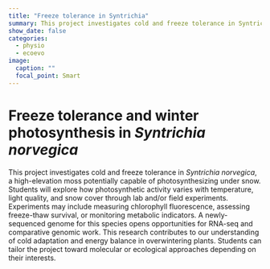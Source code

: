 ```yaml
---
title: "Freeze tolerance in Syntrichia"
summary: This project investigates cold and freeze tolerance in Syntrichia norvegica, a high-elevation moss potentially capable of photosynthesizing under snow.
show_date: false
categories:
  - physio
  - ecoevo
image:
  caption: ""
  focal_point: Smart
---
```


# Freeze tolerance and winter photosynthesis in *Syntrichia norvegica*

This project investigates cold and freeze tolerance in *Syntrichia norvegica*, a high-elevation moss potentially capable of photosynthesizing under snow. Students will explore how photosynthetic activity varies with temperature, light quality, and snow cover through lab and/or field experiments. Experiments may include measuring chlorophyll fluorescence, assessing freeze-thaw survival, or monitoring metabolic indicators. A newly-sequenced genome for this species opens opportunities for RNA-seq and comparative genomic work. This research contributes to our understanding of cold adaptation and energy balance in overwintering plants. Students can tailor the project toward molecular or ecological approaches depending on their interests.
